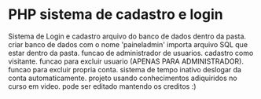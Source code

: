 # PHP sistema de cadastro e login
Sistema de Login e cadastro 
arquivo do banco de dados dentro da pasta.
criar banco de dados com o nome 'paineladmin'
importa arquivo SQL que estar dentro da pasta.
funcao de administrador de usuarios.
cadastro como visitante.
funcao para excluir usuario (APENAS PARA ADMINISTRADOR).
funcao para excluir propria conta.
sistema de tempo inativo deslogar da conta automaticamente.
projeto usando conhecimentos adiquiridos no curso em video.
pode ser editado mantendo os creditos :)
